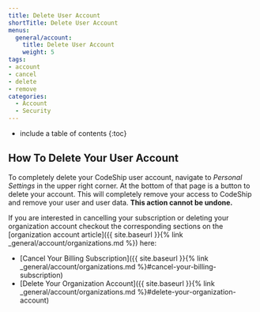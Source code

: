 ```yaml
---
title: Delete User Account
shortTitle: Delete User Account
menus:
  general/account:
    title: Delete User Account
    weight: 5
tags:
- account
- cancel
- delete
- remove
categories:
  - Account
  - Security
---
```


* include a table of contents
{:toc}

## How To Delete Your User Account

To completely delete your CodeShip user account, navigate to _Personal Settings_ in the upper right corner. At the bottom of that page is a button to delete your account. This will completely remove your access to CodeShip and remove your user and user data. **This action cannot be undone.**

If you are interested in cancelling your subscription or deleting your organization account checkout the corresponding sections on the [organization account article]({{ site.baseurl }}{% link _general/account/organizations.md %}) here:
* [Cancel Your Billing Subscription]({{ site.baseurl }}{% link _general/account/organizations.md %}#cancel-your-billing-subscription)
* [Delete Your Organization Account]({{ site.baseurl }}{% link _general/account/organizations.md %}#delete-your-organization-account)
